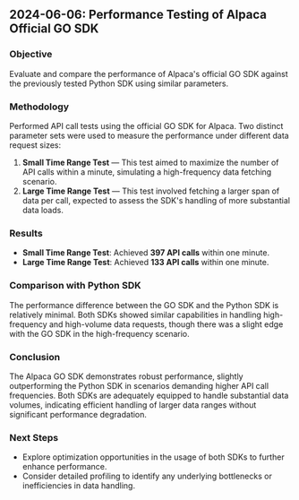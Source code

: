 ## 2024-06-06: Performance Testing of Alpaca Official GO SDK

### Objective
Evaluate and compare the performance of Alpaca's official GO SDK against the previously tested Python SDK using similar parameters.

### Methodology
Performed API call tests using the official GO SDK for Alpaca. Two distinct parameter sets were used to measure the performance under different data request sizes:

1. **Small Time Range Test** — This test aimed to maximize the number of API calls within a minute, simulating a high-frequency data fetching scenario.
2. **Large Time Range Test** — This test involved fetching a larger span of data per call, expected to assess the SDK's handling of more substantial data loads.

### Results
- **Small Time Range Test**: Achieved **397 API calls** within one minute.
- **Large Time Range Test**: Achieved **133 API calls** within one minute.

### Comparison with Python SDK
The performance difference between the GO SDK and the Python SDK is relatively minimal. Both SDKs showed similar capabilities in handling high-frequency and high-volume data requests, though there was a slight edge with the GO SDK in the high-frequency scenario.

### Conclusion
The Alpaca GO SDK demonstrates robust performance, slightly outperforming the Python SDK in scenarios demanding higher API call frequencies. Both SDKs are adequately equipped to handle substantial data volumes, indicating efficient handling of larger data ranges without significant performance degradation.

### Next Steps
- Explore optimization opportunities in the usage of both SDKs to further enhance performance.
- Consider detailed profiling to identify any underlying bottlenecks or inefficiencies in data handling.

